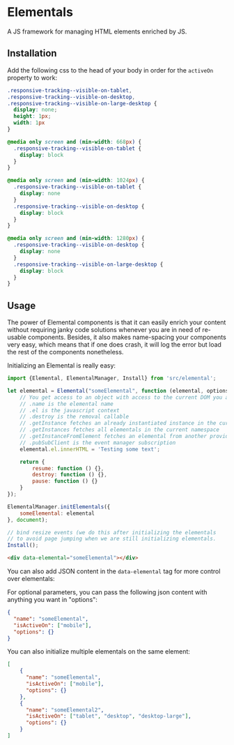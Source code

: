# Elementals

A JS framework for managing HTML elements enriched by JS.

## Installation

Add the following css to the head of your body in order for the `activeOn` property to work:

```css
.responsive-tracking--visible-on-tablet,
.responsive-tracking--visible-on-desktop,
.responsive-tracking--visible-on-large-desktop {
  display: none;
  height: 1px;
  width: 1px
}

@media only screen and (min-width: 668px) {
  .responsive-tracking--visible-on-tablet {
    display: block
  }
}

@media only screen and (min-width: 1024px) {
  .responsive-tracking--visible-on-tablet {
    display: none
  }
  .responsive-tracking--visible-on-desktop {
    display: block
  }
}

@media only screen and (min-width: 1280px) {
  .responsive-tracking--visible-on-desktop {
    display: none
  }
  .responsive-tracking--visible-on-large-desktop {
    display: block
  }
}
```

## Usage

The power of Elemental components is that it can easily enrich your content without requiring janky code solutions
whenever you are in need of re-usable components. Besides, it also makes name-spacing your components very easy, which
means that if one does crash, it will log the error but load the rest of the components nonetheless.

Initializing an Elemental is really easy:

```js
import {Elemental, ElementalManager, Install} from 'src/elemental';

let elemental = Elemental("someElemental", function (elemental, options) {
    // You get access to an object with access to the current DOM you are working in.
    // .name is the elemental name
    // .el is the javascript context
    // .destroy is the removal callable
    // .getInstance fetches an already instantiated instance in the current namespace
    // .getInstances fetches all elementals in the current namespace
    // .getInstanceFromElement fetches an elemental from another provided namespace
    // .pubSubClient is the event manager subscription
    elemental.el.innerHTML = 'Testing some text';

    return {
        resume: function () {},
        destroy: function () {},
        pause: function () {}
    }
});

ElementalManager.initElementals({
    someElemental: elemental
}, document);

// bind resize events (we do this after initializing the elementals
// to avoid page jumping when we are still initializing elementals.
Install();
```

```html
<div data-elemental="someElemental"></div>
```

You can also add JSON content in the `data-elemental` tag for more control over elementals:

For optional parameters, you can pass the following json content with anything you want in "options":

```json
{
  "name": "someElemental",
  "isActiveOn": ["mobile"],
  "options": {}
}
```

You can also initialize multiple elementals on the same element:

```json
[
    {
      "name": "someElemental",
      "isActiveOn": ["mobile"],
      "options": {}
    },
    {
      "name": "someElemental2",
      "isActiveOn": ["tablet", "desktop", "desktop-large"],
      "options": {}
    }
]
```
